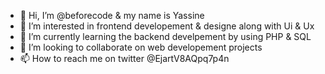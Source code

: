 - 👋 Hi, I’m @beforecode & my name is Yassine
- 👀 I’m interested in frontend developement & designe along with Ui & Ux
- 🌱 I’m currently learning the backend develpement by using PHP & SQL
- 💞️ I’m looking to collaborate on web developement projects
- 📫 How to reach me on twitter @EjartV8AQpq7p4n 

<!---
beforecode/beforecode is a ✨ special ✨ repository because its `README.md` (this file) appears on your GitHub profile.
You can click the Preview link to take a look at your changes.
--->
